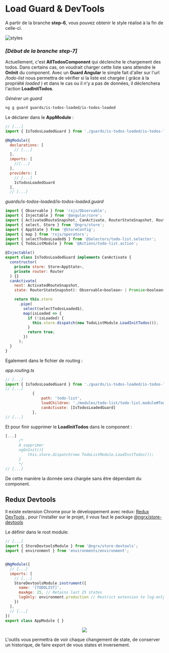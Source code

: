 # Load Guard & DevTools

A partir de la branche **step-6**, vous pouvez obtenir le style réalisé à la fin de celle-ci.

![styles](https://github.com/fausfore/ngrx-guide/blob/master/assets/images/styles.png)


### *[Début de la branche step-7]*

Actuellement, c'est **AllTodosComponent** qui déclenche le chargement des todos.
Dans certains cas, on voudrait charger cette liste sans attendre le **OnInit** du component.
 Avec un **Guard Angular** le simple fait d'aller sur l'url */todo-list* nous permettra de  vérifier si la liste est chargée ( grâce à la propriété *loaded* ) et dans le cas ou il n'y a pas de données, il déclenchera l'action **LoadInitTodos**.

*Générer un guard*
```bash
ng g guard guards/is-todos-loaded/is-todos-loaded
```
Le déclarer dans le **AppModule** :

```javascript
// [...]
import { IsTodosLoadedGuard } from './guards/is-todos-loaded/is-todos-loaded.guard';

@NgModule({
  declarations: [
    // [...]
  ],
  imports: [
    //[...]
  ],
  providers: [
    // [...]
    IsTodosLoadedGuard
  ],
  // [...]
```

*guards/is-todos-loaded/is-todos-loaded.guard*

```javascript
import { Observable } from 'rxjs/Observable';
import { Injectable } from '@angular/core';
import { ActivatedRouteSnapshot, CanActivate, RouterStateSnapshot, Router } from '@angular/router';
import { select, Store } from '@ngrx/store';
import { AppState } from '@StoreConfig';
import { map } from 'rxjs/operators';
import { selectTodosLoaded$ } from '@Selectors/todo-list.selector';
import { TodoListModule } from '@Actions/todo-list.action';

@Injectable()
export class IsTodosLoadedGuard implements CanActivate {
  constructor(
    private store: Store<AppState>,
    private router: Router
  ) {}
  canActivate(
    next: ActivatedRouteSnapshot,
    state: RouterStateSnapshot): Observable<boolean> | Promise<boolean> | boolean {

    return this.store
      .pipe(
        select(selectTodosLoaded$),
        map(isLoaded => {
          if (!isLoaded) {
            this.store.dispatch(new TodoListModule.LoadInitTodos());
          }
          return true;
        })
      );
  }
}
```
Egalement dans le fichier de routing :

 *app.routing.ts*  
```javascript
// [...]
import { IsTodosLoadedGuard } from './guards/is-todos-loaded/is-todos-loaded.guard';
// [...]
			{
		        path: 'todo-list',
		        loadChildren: './modules/todo-list/todo-list.module#TodoListModule',
		        canActivate: [IsTodosLoadedGuard]
		    },
// [...]
```
Et pour finir supprimer le **LoadInitTodos** dans le component :

```javascript
[...]
	  /*
	  A supprimer
	  ngOnInit(){
		  this.store.dispatch(new TodoListModule.LoadInitTodos());
	  }
	  */
// [...]
```
De cette manière la donnée sera chargée sans être dépendant du component.

## Redux Devtools

Il existe extension Chrome pour le développement avec redux: [Redux DevTools](https://chrome.google.com/webstore/detail/redux-devtools/lmhkpmbekcpmknklioeibfkpmmfibljd?hl=fr) ,
pour l'installer sur le projet, il vous faut le package [@ngrx/store-devtools](https://github.com/ngrx/platform/blob/master/docs/store-devtools/README.md)

Le définir dans le root module: 
```javascript
// [...]
import { StoreDevtoolsModule } from '@ngrx/store-devtools';
import { environment } from 'environments/environment';


@NgModule({
  // [...]
  imports: [
	// [...]
    StoreDevtoolsModule.instrument({
      name: '[TODOLIST]',
      maxAge: 25, // Retains last 25 states
      logOnly: environment.production // Restrict extension to log-only mode
    })
  ],
  // [...]
})
export class AppModule { }
```
<p align="center">
  <img src="https://d33wubrfki0l68.cloudfront.net/595e2922eee1bf85b801cdc86b8f7e135cc46ee0/0fd92/images/angular/store-devtools/store-devtools-screen.jpg">
</p>

L'outils vous permettra de voir chaque changement de state, de conserver un historique, de faire export de vous states et inversement.
<!--stackedit_data:
eyJoaXN0b3J5IjpbMTkxOTk1MjUzMCw3ODQyMjE2NDhdfQ==
-->
